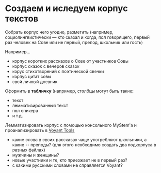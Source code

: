 # Создаем и иследуем корпус текстов
Собрать корпус чего угодно, разметить (например, социолингвистически — кто сказал и когда, пол говорящего, первый раз человек на Сове или не первый, препод, школьник или гость)

Например...
* корпус коротких рассказов о Сове от участников Совы
* корпус сказок с вечеров сказок 
* корус стихотворений с поэтической свечки
* корпус цитат совы
* свой личный дневник 

Оформить в **табличку** (например, столбцы могут быть такие: 
* текст
* лемматизированный текст
* пол спикера
* и т.д.

Лемматизировать корпус с помощью консольного MyStem'а и проанализировать в [Voyant Tools](https://voyant-tools.org/)
* какие слова в своих рассказах чаще употребляют школьники, а какие -- преподы?
  (для этого необходимо создать два подкорпуса в разных файлах)
* мужчины и женщины?
* новые участники и те, кто приезжает не в первый раз?
* с какими русскими словами не справляется Voyant?
